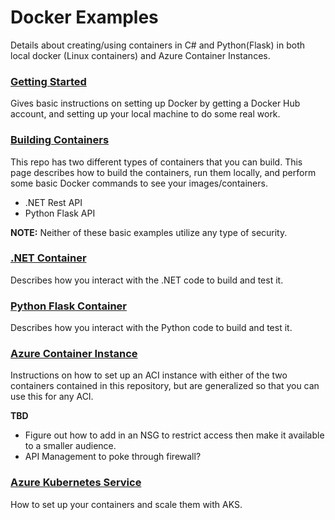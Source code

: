 # Docker Examples

Details about creating/using containers in C# and Python(Flask) in both local docker (Linux containers) and Azure Container Instances. 

### [Getting Started](./docs/GetStarted.md)
Gives basic instructions on setting up Docker by getting a Docker Hub account, and setting up your local machine to do some real work. 

### [Building Containers](./docs/BuildContainers.md)
This repo has two different types of containers that you can build. This page describes how to build the containers, run them locally, and perform some basic Docker commands to see your images/containers.

- .NET Rest API
- Python Flask API

<b>NOTE:</b> Neither of these basic examples utilize any type of security. 

### [.NET Container](./docs/DotNet.md)
Describes how you interact with the .NET code to build and test it.

### [Python Flask Container](./docs/Python.md)
Describes how you interact with the Python code to build and test it.

### [Azure Container Instance](./docs/ACI.md)
Instructions on how to set up an ACI instance with either of the two containers contained in this repository, but are generalized so that you can use this for any ACI. 

<b>TBD</b> 
- Figure out how to add in an NSG to restrict access then make it available to a smaller audience.
- API Management to poke through firewall? 

### [Azure Kubernetes Service](./docs/AKS.md)
How to set up your containers and scale them with AKS. 